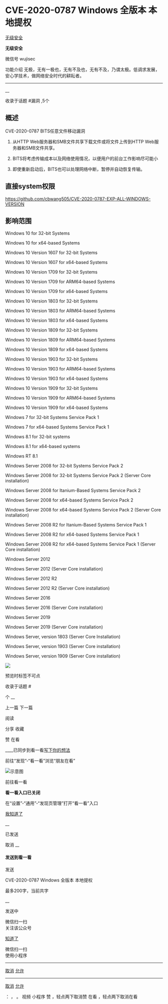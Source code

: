 #  CVE-2020-0787 Windows 全版本 本地提权

[ 无级安全 ](javascript:void\(0\);)

**无级安全** ![]()

微信号 wujisec

功能介绍 无极，无有一极也，无有不及也，无有不及，乃谓太极。低调求发展，安心学技术，做网络安全时代的耕耘者。

____

__

收录于话题 #漏洞 ,5个

## 概述

CVE-2020-0787 BITS任意文件移动漏洞

  1. 从HTTP Web服务器和SMB文件共享下载文件或将文件上传到HTTP Web服务器和SMB文件共享。

  2. BITS将考虑传输成本以及网络使用情况，以便用户的前台工作影响尽可能小

  3. 即使重新启动后，BITS也可以处理网络中断，暂停并自动恢复传输。

## 直接system权限

https://github.com/cbwang505/CVE-2020-0787-EXP-ALL-WINDOWS-VERSION

## 影响范围

Windows 10 for 32-bit Systems

Windows 10 for x64-based Systems

Windows 10 Version 1607 for 32-bit Systems

Windows 10 Version 1607 for x64-based Systems

Windows 10 Version 1709 for 32-bit Systems

Windows 10 Version 1709 for ARM64-based Systems

Windows 10 Version 1709 for x64-based Systems

Windows 10 Version 1803 for 32-bit Systems

Windows 10 Version 1803 for ARM64-based Systems

Windows 10 Version 1803 for x64-based Systems

Windows 10 Version 1809 for 32-bit Systems

Windows 10 Version 1809 for ARM64-based Systems

Windows 10 Version 1809 for x64-based Systems

Windows 10 Version 1903 for 32-bit Systems

Windows 10 Version 1903 for ARM64-based Systems

Windows 10 Version 1903 for x64-based Systems

Windows 10 Version 1909 for 32-bit Systems

Windows 10 Version 1909 for ARM64-based Systems

Windows 10 Version 1909 for x64-based Systems

Windows 7 for 32-bit Systems Service Pack 1

Windows 7 for x64-based Systems Service Pack 1

Windows 8.1 for 32-bit systems

Windows 8.1 for x64-based systems

Windows RT 8.1

Windows Server 2008 for 32-bit Systems Service Pack 2

Windows Server 2008 for 32-bit Systems Service Pack 2 (Server Core
installation)

Windows Server 2008 for Itanium-Based Systems Service Pack 2

Windows Server 2008 for x64-based Systems Service Pack 2

Windows Server 2008 for x64-based Systems Service Pack 2 (Server Core
installation)

Windows Server 2008 R2 for Itanium-Based Systems Service Pack 1

Windows Server 2008 R2 for x64-based Systems Service Pack 1

Windows Server 2008 R2 for x64-based Systems Service Pack 1 (Server Core
installation)

Windows Server 2012

Windows Server 2012 (Server Core installation)

Windows Server 2012 R2

Windows Server 2012 R2 (Server Core installation)

Windows Server 2016

Windows Server 2016 (Server Core installation)

Windows Server 2019

Windows Server 2019 (Server Core installation)

Windows Server, version 1803 (Server Core Installation)

Windows Server, version 1903 (Server Core installation)

Windows Server, version 1909 (Server Core installation)

![](http://hk-proxy.gitwarp.com/https://raw.githubusercontent.com/tuchuang9/tc1/refs/heads/main/public/20210913121013.png)

  

预览时标签不可点

收录于话题 #

个 __

上一篇 下一篇

阅读

分享 收藏

赞 在看

____已同步到看一看[写下你的想法](javascript:;)

前往“发现”-“看一看”浏览“朋友在看”

![示意图](//res.wx.qq.com/mmbizwap/zh_CN/htmledition/images/pic/appmsg/pic_like_comment55871f.png)

前往看一看

**看一看入口已关闭**

在“设置”-“通用”-“发现页管理”打开“看一看”入口

[我知道了](javascript:;)

__

已发送

取消 __

####  发送到看一看

发送

CVE-2020-0787 Windows 全版本 本地提权

最多200字，当前共字

__

发送中

微信扫一扫  
关注该公众号

[知道了](javascript:;)

微信扫一扫  
使用小程序

****

[取消](javascript:void\(0\);) [允许](javascript:void\(0\);)

****

[取消](javascript:void\(0\);) [允许](javascript:void\(0\);)

： ， 。 视频 小程序 赞 ，轻点两下取消赞 在看 ，轻点两下取消在看

